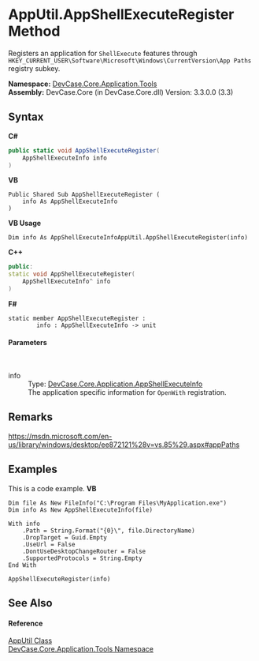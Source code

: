 # AppUtil.AppShellExecuteRegister Method 
 

Registers an application for `ShellExecute` features through `HKEY_CURRENT_USER\Software\Microsoft\Windows\CurrentVersion\App Paths` registry subkey.

**Namespace:**&nbsp;<a href="N_DevCase_Core_Application_Tools">DevCase.Core.Application.Tools</a><br />**Assembly:**&nbsp;DevCase.Core (in DevCase.Core.dll) Version: 3.3.0.0 (3.3)

## Syntax

**C#**<br />
``` C#
public static void AppShellExecuteRegister(
	AppShellExecuteInfo info
)
```

**VB**<br />
``` VB
Public Shared Sub AppShellExecuteRegister ( 
	info As AppShellExecuteInfo
)
```

**VB Usage**<br />
``` VB Usage
Dim info As AppShellExecuteInfoAppUtil.AppShellExecuteRegister(info)
```

**C++**<br />
``` C++
public:
static void AppShellExecuteRegister(
	AppShellExecuteInfo^ info
)
```

**F#**<br />
``` F#
static member AppShellExecuteRegister : 
        info : AppShellExecuteInfo -> unit 

```


#### Parameters
&nbsp;<dl><dt>info</dt><dd>Type: <a href="T_DevCase_Core_Application_AppShellExecuteInfo">DevCase.Core.Application.AppShellExecuteInfo</a><br />The application specific information for `OpenWith` registration.</dd></dl>

## Remarks
<a href="https://msdn.microsoft.com/en-us/library/windows/desktop/ee872121%28v=vs.85%29.aspx#appPaths" target="_blank">https://msdn.microsoft.com/en-us/library/windows/desktop/ee872121%28v=vs.85%29.aspx#appPaths</a>

## Examples
This is a code example. 
**VB**<br />
``` VB
Dim file As New FileInfo("C:\Program Files\MyApplication.exe")
Dim info As New AppShellExecuteInfo(file)

With info
    .Path = String.Format("{0}\", file.DirectoryName)
    .DropTarget = Guid.Empty
    .UseUrl = False
    .DontUseDesktopChangeRouter = False
    .SupportedProtocols = String.Empty
End With

AppShellExecuteRegister(info)
```


## See Also


#### Reference
<a href="T_DevCase_Core_Application_Tools_AppUtil">AppUtil Class</a><br /><a href="N_DevCase_Core_Application_Tools">DevCase.Core.Application.Tools Namespace</a><br />